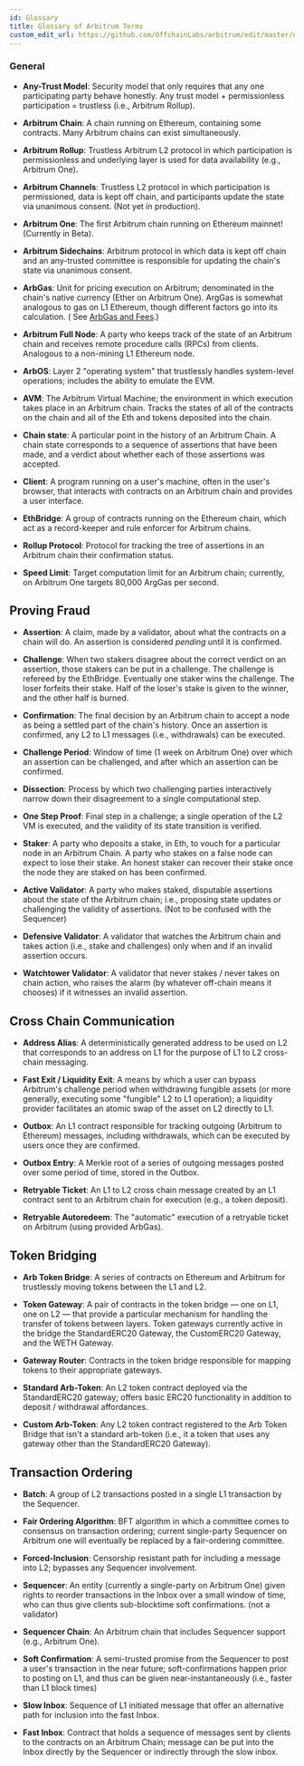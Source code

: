 ```yaml
---
id: Glossary
title: Glossary of Arbitrum Terms
custom_edit_url: https://github.com/OffchainLabs/arbitrum/edit/master/docs/Glossary.md
---
```


### General

- **Any-Trust Model**: Security model that only requires that any one participating party behave honestly. Any trust model + permissionless participation = trustless (i.e., Arbitrum Rollup).

- **Arbitrum Chain**: A chain running on Ethereum, containing some contracts. Many Arbitrum chains can exist simultaneously.

- **Arbitrum Rollup**: Trustless Arbitrum L2 protocol in which participation is permissionless and underlying layer is used for data availability (e.g., Arbitrum One).

- **Arbitrum Channels**: Trustless L2 protocol in which participation is permissioned, data is kept off chain, and participants update the state via unanimous consent. (Not yet in production).

- **Arbitrum One**: The first Arbitrum chain running on Ethereum mainnet! (Currently in Beta).

- **Arbitrum Sidechains**: Arbitrum protocol in which data is kept off chain and an any-trusted committee is responsible for updating the chain's state via unanimous consent.

- **ArbGas**: Unit for pricing execution on Arbitrum; denominated in the chain's native currency (Ether on Arbitrum One). ArgGas is somewhat analogous to gas on L1 Ethereum, though different factors go into its calculation. ( See [ArbGas and Fees](Inside_Arbitrum.md#arbgas-and-fees).)

- **Arbitrum Full Node**: A party who keeps track of the state of an Arbitrum chain and receives remote procedure calls (RPCs) from clients. Analogous to a non-mining L1 Ethereum node.

- **ArbOS**: Layer 2 "operating system" that trustlessly handles system-level operations; includes the ability to emulate the EVM.

- **AVM**: The Arbitrum Virtual Machine; the environment in which execution takes place in an Arbitrum chain. Tracks the states of all of the contracts on the chain and all of the Eth and tokens deposited into the chain.

- **Chain state**: A particular point in the history of an Arbitrum Chain. A chain state corresponds to a sequence of assertions that have been made, and a verdict about whether each of those assertions was accepted.

- **Client**: A program running on a user's machine, often in the user's browser, that interacts with contracts on an Arbitrum chain and provides a user interface.

- **EthBridge**: A group of contracts running on the Ethereum chain, which act as a record-keeper and rule enforcer for Arbitrum chains.

- **Rollup Protocol**: Protocol for tracking the tree of assertions in an Arbitrum chain their confirmation status.

- **Speed Limit**: Target computation limit for an Arbitrum chain; currently, on Arbitrum One targets 80,000 ArgGas per second.

## Proving Fraud

- **Assertion**: A claim, made by a validator, about what the contracts on a chain will do. An assertion is considered _pending_ until it is confirmed.

- **Challenge**: When two stakers disagree about the correct verdict on an assertion, those stakers can be put in a challenge. The challenge is refereed by the EthBridge. Eventually one staker wins the challenge. The loser forfeits their stake. Half of the loser's stake is given to the winner, and the other half is burned.

- **Confirmation**: The final decision by an Arbitrum chain to accept a node as being a settled part of the chain's history. Once an assertion is confirmed, any L2 to L1 messages (i.e., withdrawals) can be executed.

- **Challenge Period**: Window of time (1 week on Arbitrum One) over which an assertion can be challenged, and after which an assertion can be confirmed.

- **Dissection**: Process by which two challenging parties interactively narrow down their disagreement to a single computational step.

- **One Step Proof**: Final step in a challenge; a single operation of the L2 VM is executed, and the validity of its state transition is verified.

- **Staker**: A party who deposits a stake, in Eth, to vouch for a particular node in an Arbitrum Chain. A party who stakes on a false node can expect to lose their stake. An honest staker can recover their stake once the node they are staked on has been confirmed.

- **Active Validator**: A party who makes staked, disputable assertions about the state of the Arbitrum chain; i.e., proposing state updates or challenging the validity of assertions. (Not to be confused with the Sequencer)

- **Defensive Validator**: A validator that watches the Arbitrum chain and takes action (i.e., stake and challenges) only when and if an invalid assertion occurs.

- **Watchtower Validator**: A validator that never stakes / never takes on chain action, who raises the alarm (by whatever off-chain means it chooses) if it witnesses an invalid assertion.

## Cross Chain Communication

- **Address Alias**: A deterministically generated address to be used on L2 that corresponds to an address on L1 for the purpose of L1 to L2 cross-chain messaging.

- **Fast Exit / Liquidity Exit**: A means by which a user can bypass Arbitrum's challenge period when withdrawing fungible assets (or more generally, executing some "fungible" L2 to L1 operation); a liquidity provider facilitates an atomic swap of the asset on L2 directly to L1.

- **Outbox**: An L1 contract responsible for tracking outgoing (Arbitrum to Ethereum) messages, including withdrawals, which can be executed by users once they are confirmed.

- **Outbox Entry**: A Merkle root of a series of outgoing messages posted over some period of time, stored in the Outbox.

- **Retryable Ticket**: An L1 to L2 cross chain message created by an L1 contract sent to an Arbitrum chain for execution (e.g., a token deposit).

- **Retryable Autoredeem**: The "automatic" execution of a retryable ticket on Arbitrum (using provided ArbGas).

## Token Bridging

- **Arb Token Bridge**: A series of contracts on Ethereum and Arbitrum for trustlessly moving tokens between the L1 and L2.

- **Token Gateway**: A pair of contracts in the token bridge — one on L1, one on L2 — that provide a particular mechanism for handling the transfer of tokens between layers. Token gateways currently active in the bridge the StandardERC20 Gateway, the CustomERC20 Gateway, and the WETH Gateway.

- **Gateway Router**: Contracts in the token bridge responsible for mapping tokens to their appropriate gateways.

- **Standard Arb-Token**: An L2 token contract deployed via the StandardERC20 gateway; offers basic ERC20 functionality in addition to deposit / withdrawal affordances.

- **Custom Arb-Token**: Any L2 token contract registered to the Arb Token Bridge that isn't a standard arb-token (i.e., it a token that uses any gateway other than the StandardERC20 Gateway).

## Transaction Ordering

- **Batch**: A group of L2 transactions posted in a single L1 transaction by the Sequencer.

- **Fair Ordering Algorithm**: BFT algorithm in which a committee comes to consensus on transaction ordering; current single-party Sequencer on Arbitrum one will eventually be replaced by a fair-ordering committee.

- **Forced-Inclusion**: Censorship resistant path for including a message into L2; bypasses any Sequencer involvement.

- **Sequencer**: An entity (currently a single-party on Arbitrum One) given rights to reorder transactions in the Inbox over a small window of time, who can thus give clients sub-blocktime soft confirmations. (not a validator)

- **Sequencer Chain**: An Arbitrum chain that includes Sequencer support (e.g., Arbitrum One).

- **Soft Confirmation**: A semi-trusted promise from the Sequencer to post a user's transaction in the near future; soft-confirmations happen prior to posting on L1, and thus can be given near-instantaneously (i.e., faster than L1 block times)

- **Slow Inbox**: Sequence of L1 initiated message that offer an alternative path for inclusion into the fast Inbox.

- **Fast Inbox**: Contract that holds a sequence of messages sent by clients to the contracts on an Arbitrum Chain; message can be put into the Inbox directly by the Sequencer or indirectly through the slow inbox.

